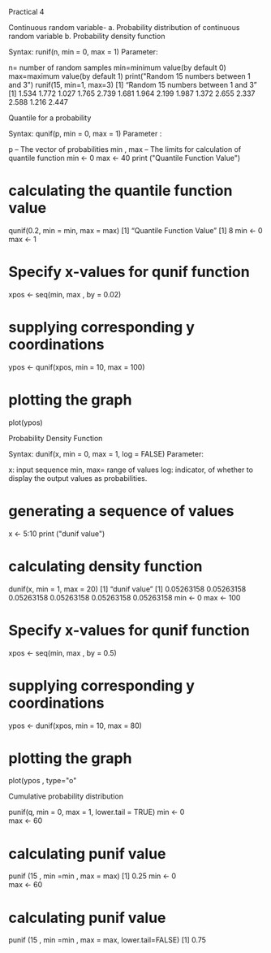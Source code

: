 Practical 4

Continuous random variable-
a. Probability distribution of continuous random variable
b. Probability density function

Syntax:
runif(n, min = 0, max = 1)
Parameter:

n= number of random samples
min=minimum value(by default 0)
max=maximum value(by default 1)
print("Random 15 numbers between 1 and 3") 
runif(15, min=1, max=3)
[1] “Random 15 numbers between 1 and 3” 
[1] 1.534 1.772 1.027 1.765 2.739 1.681 1.964 2.199 1.987 1.372 2.655 2.337 2.588 1.216 2.447

Quantile for a probability

Syntax:
qunif(p,  min = 0, max = 1)
Parameter : 

p – The vector of probabilities
min , max – The limits for calculation of quantile function
min <- 0 
max <- 40 
print ("Quantile Function Value") 
  
# calculating the quantile function value 
qunif(0.2, min = min, max = max)
[1] “Quantile Function Value” 
[1] 8
min <- 0 
max <- 1 
# Specify x-values for qunif function 
xpos <- seq(min, max , by = 0.02)                       
# supplying corresponding y coordinations 
ypos <- qunif(xpos, min = 10, max = 100)        
# plotting the graph  
plot(ypos)

Probability Density Function

Syntax:
dunif(x,  min = 0,  max = 1,  log = FALSE)
Parameter:

x: input sequence
min, max= range of values
log: indicator, of whether to display the output values as probabilities.
# generating a sequence of values 
x <- 5:10 
print ("dunif value") 
# calculating density function 
dunif(x, min = 1, max = 20)
[1] “dunif value” 
[1] 0.05263158 0.05263158 0.05263158 0.05263158 0.05263158 0.05263158
min <- 0 
max <- 100 
# Specify x-values for qunif function 
xpos <- seq(min, max , by = 0.5)                       
# supplying corresponding y coordinations 
ypos <- dunif(xpos, min = 10, max = 80)        
# plotting the graph  
plot(ypos , type="o"

Cumulative probability distribution

punif(q,   min = 0,   max = 1, lower.tail = TRUE)
min <- 0  
max <- 60 
# calculating punif value 
punif (15 , min =min , max = max)
[1] 0.25
min <- 0  
max <- 60 
# calculating punif value 
punif (15 , min =min , max = max, lower.tail=FALSE)
[1] 0.75
